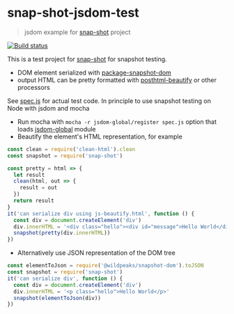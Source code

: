 # snap-shot-jsdom-test

> jsdom example for [snap-shot][snap-shot] project

[![Build status][ci-image] ][ci-url]

This is a test project for [snap-shot][snap-shot] for snapshot testing.

* DOM element serialized with
  [package-snapshot-dom](https://github.com/wildpeaks/package-snapshot-dom)
* output HTML can be pretty formatted with
  [posthtml-beautify](https://github.com/gitscrum/posthtml-beautify)
  or other processors

See [spec.js](spec.js) for actual test code. In principle to use snapshot
testing on Node with jsdom and mocha

* Run mocha with `mocha -r jsdom-global/register spec.js` option that loads
  [jsdom-global](https://github.com/rstacruz/jsdom-global#readme) module
* Beautify the element's HTML representation, for example

```js
const clean = require('clean-html').clean
const snapshot = require('snap-shot')

const pretty = html => {
  let result
  clean(html, out => {
    result = out
  })
  return result
}
it('can serialize div using js-beautify.html', function () {
  const div = document.createElement('div')
  div.innerHTML = '<div class="hello"><div id="message">Hello World</div></div>'
  snapshot(pretty(div.innerHTML))
})
```

* Alternatively use JSON representation of the DOM tree

```js
const elementToJson = require('@wildpeaks/snapshot-dom').toJSON
const snapshot = require('snap-shot')
it('can serialize div', function () {
  const div = document.createElement('div')
  div.innerHTML = '<p class="hello">Hello World</p>'
  snapshot(elementToJson(div))
})
```

[snap-shot]: https://github.com/bahmutov/snap-shot
[ci-image]: https://travis-ci.org/bahmutov/snap-shot-jsdom-test.svg?branch=master
[ci-url]: https://travis-ci.org/bahmutov/snap-shot-jsdom-test
